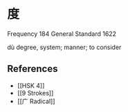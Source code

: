 # 度
Frequency 184
General Standard 1622

dù
degree, system; manner; to consider

## References
- [[HSK 4]]
- [[9 Strokes]]
- [[广 Radical]]